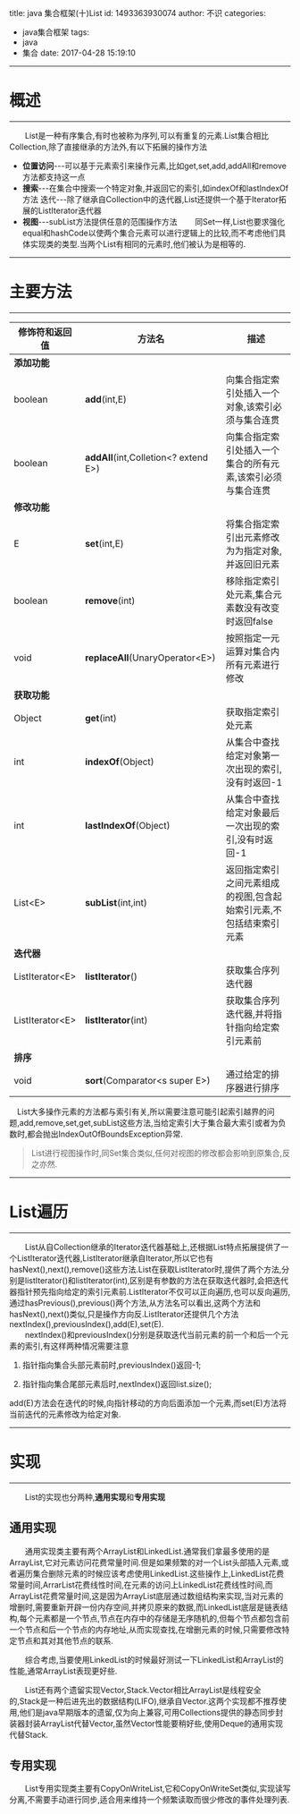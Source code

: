 title: java 集合框架(十)List
id: 1493363930074
author: 不识
categories:
  - java集合框架
tags:
  - java
  - 集合
date: 2017-04-28 15:19:10
---
# 概述
***
　　List是一种有序集合,有时也被称为序列,可以有重复的元素.List集合相比Collection,除了直接继承的方法外,有以下拓展的操作方法

- **位置访问**---可以基于元素索引来操作元素,比如get,set,add,addAll和remove方法都支持这一点
- **搜索**---在集合中搜索一个特定对象,并返回它的索引,如indexOf和lastIndexOf方法
迭代---除了继承自Collection中的迭代器,List还提供一个基于Iterator拓展的ListIterator迭代器
- **视图**---subList方法提供任意的范围操作方法
　　同Set一样,List也要求强化equal和hashCode以使两个集合元素可以进行逻辑上的比较,而不考虑他们具体实现类的类型.当两个List有相同的元素时,他们被认为是相等的.
  
<!-- more -->
***
# 主要方法
***
|修饰符和返回值|方法名|描述|
|--------------|------|----|
|**添加功能**|||
|boolean|**add**(int,E)|向集合指定索引处插入一个对象,该索引必须与集合连贯|
|boolean|**addAll**(int,Colletion&lt;? extend E&gt;)|向集合指定索引处插入一个集合的所有元素,该索引必须与集合连贯|
|**修改功能**|||
|E|**set**(int,E)|将集合指定索引出元素修改为为指定对象,并返回旧元素|
|boolean|**remove**(int)|移除指定索引处元素,集合元素数没有改变时返回false|
|void|**replaceAll**(UnaryOperator&lt;E&gt;)|按照指定一元运算对集合内所有元素进行修改|
|**获取功能**|||
|Object|**get**(int)|获取指定索引处元素|
|int|**indexOf**(Object)|从集合中查找给定对象第一次出现的索引,没有时返回-1|
|int|**lastIndexOf**(Object)|从集合中查找给定对象最后一次出现的索引,没有时返回-1|
|List&lt;E&gt;|**subList**(int,int)|返回指定索引之间元素组成的视图,包含起始索引元素,不包括结束索引元素|
|**迭代器**|||
|ListIterator&lt;E&gt;|**listIterator**()|获取集合序列迭代器|
|ListIterator&lt;E&gt;|**listIterator**(int)|获取集合序列迭代器,并将指针指向给定索引元素前|
|**排序**|||
|void|**sort**(Comparator&lt;s super E&gt;)|通过给定的排序器进行排序|

　List大多操作元素的方法都与索引有关,所以需要注意可能引起索引越界的问题,add,remove,set,get,subList这些方法,当给定索引大于集合最大索引或者为负数时,都会抛出IndexOutOfBoundsException异常.

>List进行视图操作时,同Set集合类似,任何对视图的修改都会影响到原集合,反之亦然.

***
# List遍历
***
　　List从自Collection继承的Iterator迭代器基础上,还根据List特点拓展提供了一个ListIterator迭代器,ListIterator继承自Iterator,所以它也有hasNext(),next(),remove()这些方法.List在获取ListIterator时,提供了两个方法,分别是listIterator()和listIterator(int),区别是有参数的方法在获取迭代器时,会把迭代器指针预先指向给定的索引元素前.ListIterator不仅可以正向遍历,也可以反向遍历,通过hasPrevious(),previous()两个方法,从方法名可以看出,这两个方法和hasNext(),next()类似,只是操作方向反.ListIterator还提供几个方法nextIndex(),previousIndex(),add(E),set(E).  
　　nextIndex()和previousIndex()分别是获取迭代当前元素的前一个和后一个元素的索引,有这样两种情况需要注意

1. 指针指向集合头部元素前时,previousIndex()返回-1;

2. 指针指向集合尾部元素后时,nextIndex()返回list.size();

add(E)方法会在迭代的时候,向指针移动的方向后面添加一个元素,而set(E)方法将当前迭代的元素修改为给定对象.
***
# 实现
***
　　List的实现也分两种,**通用实现**和**专用实现**

## 通用实现
　　通用实现类主要有两个ArrayList和LinkedList.通常我们拿最多使用的是ArrayList,它对元素访问花费常量时间.但是如果频繁的对一个List头部插入元素,或者遍历集合删除元素的时候应该考虑使用LinkedList.这些操作上,LinkedList花费常量时间,ArrarList花费线性时间,在元素的访问上LinkedList花费线性时间,而ArrayList花费常量时间,这是因为ArrayList底层通过数组结构来实现,当对元素的增删时,需要重新开辟一份内存空间,并拷贝原来的数据,而LinkedList底层是链表结构,每个元素都是一个节点,节点在内存中的存储是无序随机的,但每个节点都包含前一个节点和后一个节点的内存地址,从而实现查找,在增删元素的时候,只需要修改特定节点和其对其他节点的联系.

　　综合考虑,当要使用LinkedList的时候最好测试一下LinkedList和ArrayList的性能,通常ArrayList表现更好些.

　　List还有两个遗留实现Vector,Stack.Vector相比ArrayList是线程安全的,Stack是一种后进先出的数据结构(LIFO),继承自Vector.这两个实现都不推荐使用,他们是java早期版本的遗留,仅为向上兼容,可用Collections提供的静态同步封装器封装ArrayList代替Vector,虽然Vector性能要稍好些,使用Deque的通用实现代替Stack.

## 专用实现

　　List专用实现类主要有CopyOnWriteList,它和CopyOnWriteSet类似,实现读写分离,不需要手动进行同步,适合用来维持一个频繁读取而很少修改的事件处理列表.